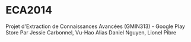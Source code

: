 ﻿ECA2014
=======

Projet d'Extraction de Connaissances Avancées (GMIN313) - Google Play Store
Par Jessie Carbonnel, Vu-Hao Alias Daniel Nguyen, Lionel Pibre